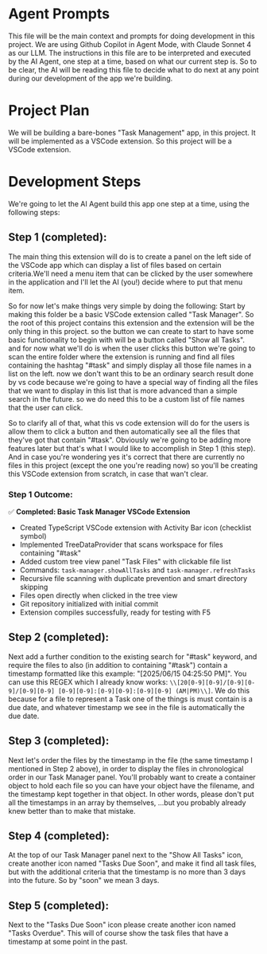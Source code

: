 # Agent Prompts

This file will be the main context and prompts for doing development in this project. We are using Github Copilot in Agent Mode, with Claude Sonnet 4 as our LLM. The instructions in this file are to be interpreted and executed by the AI Agent, one step at a time, based on what our current step is. So to be clear, the AI will be reading this file to decide what to do next at any point during our development of the app we're building.

# Project Plan

We will be building a bare-bones "Task Management" app, in this project. It will be implemented as a VSCode extension. So this project will be a VSCode extension. 

# Development Steps

We're going to let the AI Agent build this app one step at a time, using the following steps:

## Step 1 (completed):

The main thing this extension will do is to create a panel on the left side of the VSCode app which can display a list of files based on certain criteria.We'll need a menu item that can be clicked by the user somewhere in the application and I'll let the AI (you!) decide where to put that menu item. 

So for now let's make things very simple by doing the following: Start by making this folder be a basic VSCode extension called "Task Manager". So the root of this project contains this extension and the extension will be the only thing in this project. so the button we can create to start to have some basic functionality to begin with will be a button called "Show all Tasks". and for now what we'll do is when the user clicks this button we're going to scan the entire folder where the extension is running and find all files containing the hashtag "#task" and simply display all those file names in a list on the left. now we don't want this to be an ordinary search result done by vs code because we're going to have a special way of finding all the files that we want to display in this list that is more advanced than a simple search in the future. so we do need this to be a custom list of file names that the user can click. 

So to clarify all of that, what this vs code extension will do for the users is allow them to click a button and then automatically see all the files that they've got that contain "#task". Obviously we're going to be adding more features later but that's what I would like to accomplish in Step 1 (this step). And in case you're wondering yes it's correct that there are currently no files in this project (except the one you're reading now) so you'll be creating this VSCode extension from scratch, in case that wan't clear.

### Step 1 Outcome:

✅ **Completed: Basic Task Manager VSCode Extension**

- Created TypeScript VSCode extension with Activity Bar icon (checklist symbol)
- Implemented TreeDataProvider that scans workspace for files containing "#task" 
- Added custom tree view panel "Task Files" with clickable file list
- Commands: `task-manager.showAllTasks` and `task-manager.refreshTasks`
- Recursive file scanning with duplicate prevention and smart directory skipping
- Files open directly when clicked in the tree view
- Git repository initialized with initial commit
- Extension compiles successfully, ready for testing with F5

## Step 2 (completed):

Next add a further condition to the existing search for "#task" keyword, and require the files to also (in addition to containing "#task") contain a timestamp formatted like this example: "[2025/06/15 04:25:50 PM]". You can use this REGEX which I already know works: `\\[20[0-9][0-9]/[0-9][0-9]/[0-9][0-9] [0-9][0-9]:[0-9][0-9]:[0-9][0-9] (AM|PM)\\]`. We do this because for a file to represent a Task one of the things is must contain is a due date, and whatever timestamp we see in the file is automatically the due date.

## Step 3 (completed):

Next let's order the files by the timestamp in the file (the same timestamp I mentioned in Step 2 above), in order to display the files in chronological order in our Task Manager panel. You'll probably want to create a container object to hold each file so you can have your object have the filename, and the timestamp kept together in that object. In other words, please don't put all the timestamps in an array by themselves, ...but you probably already knew better than to make that mistake.

## Step 4 (completed):

At the top of our Task Manager panel next to the "Show All Tasks" icon, create another icon named "Tasks Due Soon", and make it find all task files, but with the additional criteria that the timestamp is no more than 3 days into the future. So by "soon" we mean 3 days.

## Step 5 (completed):

Next to the "Tasks Due Soon" icon please create another icon named "Tasks Overdue". This will of course show the task files that have a timestamp at some point in the past.
